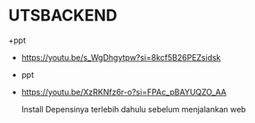 # UTSBACKEND
+ppt
+ https://youtu.be/s_WgDhgytpw?si=8kcf5B26PEZsidsk
+ ppt
+ https://youtu.be/XzRKNfz6r-o?si=FPAc_pBAYUQZO_AA

  Install Depensinya terlebih dahulu sebelum menjalankan web
  
